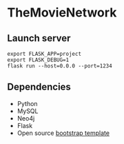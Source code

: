 # TheMovieNetwork

## Launch server

    export FLASK_APP=project
    export FLASK_DEBUG=1
    flask run --host=0.0.0 --port=1234

## Dependencies
* Python
* MySQL
* Neo4j
* Flask
* Open source [bootstrap template](https://themewagon.com/themes/free-bootstrap-4-html-5-admin-dashboard-template-material-able/)

